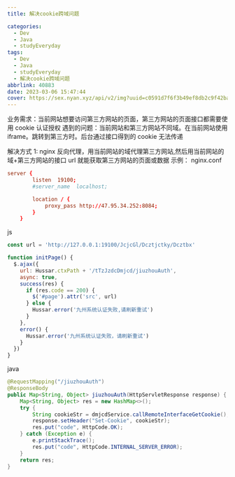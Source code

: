 ```yaml
---
title: 解决cookie跨域问题

categories:
  - Dev
  - Java
  - studyEveryday
tags:
  - Dev
  - Java
  - studyEveryday
  - 解决cookie跨域问题
abbrlink: 40883
date: 2023-03-06 15:47:44
cover: https://sex.nyan.xyz/api/v2/img?uuid=c0591d7f6f3b49ef8db2c9f42ba4d3a9
---
```


业务需求：当前网站想要访问第三方网站的页面，第三方网站的页面接口都需要使用 cookie 认证授权
遇到的问题：当前网站和第三方网站不同域。在当前网站使用 iframe。跳转到第三方时。后台通过接口得到的 cookie 无法传递

解决方式 1:
nginx 反向代理，用当前网站的域代理第三方网站,然后用当前网站的域+第三方网站的接口 url 就能获取第三方网站的页面或数据
示例：
nginx.conf

```conf
server {
        listen  19100;
        #server_name  localhost;

        location / {
            proxy_pass http://47.95.34.252:8084;
        }
    }
```

js

```js
const url = 'http://127.0.0.1:19100/JcjcGl/Dcztjctky/Dcztbx'

function initPage() {
  $.ajax({
    url: Hussar.ctxPath + '/tTzJzdcDmjcd/jiuzhouAuth',
    async: true,
    success(res) {
      if (res.code == 200) {
        $('#page').attr('src', url)
      } else {
        Hussar.error('九州系统认证失败,请刷新重试')
      }
    },
    error() {
      Hussar.error('九州系统认证失败，请刷新重试')
    }
  })
}
```

java

```java
@RequestMapping("/jiuzhouAuth")
@ResponseBody
public Map<String, Object> jiuzhouAuth(HttpServletResponse response) {
    Map<String, Object> res = new HashMap<>();
    try {
        String cookieStr = dmjcdService.callRemoteInterfaceGetCookie();
        response.setHeader("Set-Cookie", cookieStr);
        res.put("code", HttpCode.OK);
    } catch (Exception e) {
        e.printStackTrace();
        res.put("code", HttpCode.INTERNAL_SERVER_ERROR);
    }
    return res;
}
```
